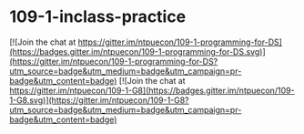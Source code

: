 # 109-1-inclass-practice

[![Join the chat at https://gitter.im/ntpuecon/109-1-programming-for-DS](https://badges.gitter.im/ntpuecon/109-1-programming-for-DS.svg)](https://gitter.im/ntpuecon/109-1-programming-for-DS?utm_source=badge&utm_medium=badge&utm_campaign=pr-badge&utm_content=badge) [![Join the chat at https://gitter.im/ntpuecon/109-1-G8](https://badges.gitter.im/ntpuecon/109-1-G8.svg)](https://gitter.im/ntpuecon/109-1-G8?utm_source=badge&utm_medium=badge&utm_campaign=pr-badge&utm_content=badge)